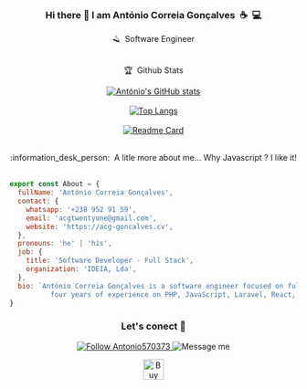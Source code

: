 <div align="center">
  
### Hi there 👋 I am António Correia Gonçalves&nbsp;&nbsp;:coffee:&nbsp;&nbsp;:computer:</br>

:razor:&nbsp;&nbsp;Software Engineer</br></br>

:trophy:&nbsp;&nbsp;Github Stats</br>
  
[![António's GitHub stats](https://github-readme-stats.vercel.app/api?username=acgtwentyone&count_private=true&show_icons=true&theme=radical&hide=stars,commits)](https://github.com/acgtwentyone/acg-github-readme-stats)</br></br>[![Top Langs](https://github-readme-stats.vercel.app/api/top-langs/?username=acgtwentyone&layout=compact&theme=radical)](https://github.com/acgtwentyone/acg-github-readme-stats)</br></br>[![Readme Card](https://github-readme-stats.vercel.app/api/pin/?username=acgtwentyone&repo=acg-github-readme-stats&show_owner=true&theme=radical)](https://github.com/acgtwentyone/acg-github-readme-stats)
</div></br>
  
<div align="center">
:information_desk_person:&nbsp;&nbsp;A litle more about me... Why Javascript ? I like it!
</div></br>

```javascript
export const About = {
  fullName: 'António Correia Gonçalves',
  contact: {
    whatsapp: '+238 952 91 59',
    email: 'acgtwentyone@gmail.com',
    website: 'https://acg-goncalves.cv',
  },
  pronouns: 'he' | 'his',
  job: {
    title: 'Software Developer - Full Stack',
    organization: 'IDEIA, Lda',
  },
  bio: `António Correia Gonçalves is a software engineer focused on full-stack development, with more than 
          four years of experience on PHP, JavaScript, Laravel, React, React Native and Vue.js.`
}
```

<div align="center">
  
### Let's conect 👋 
  
<p align="center">
  <a href="https://twitter.com/Antonio570373">
    <img alt="Follow Antonio570373" src="https://img.shields.io/twitter/follow/Antonio570373?style=social">
  </a>
  <img alt="Message me" src="https://img.shields.io/badge/Message%20me-%2B238%20952%2091%2059-%2325D366?style=social&logo=WhatsApp">
</p>

<a href='https://ko-fi.com/U7U7D2EQ6' target='_blank'><img height='36' style='border:0px;height:36px;' src='https://cdn.ko-fi.com/cdn/kofi3.png?v=3' border='0' alt='Buy Me a Coffee at ko-fi.com' /></a>
</div>
